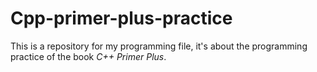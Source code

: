 # Cpp-primer-plus-practice
This is a repository for my programming file, it's about the programming practice of the book *C++ Primer Plus*.
